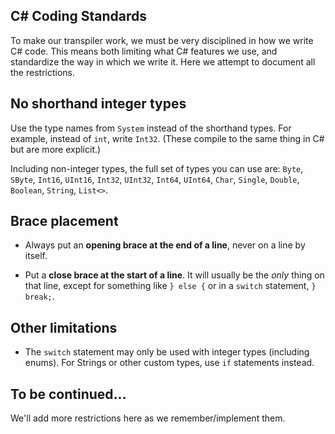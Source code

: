 ## C# Coding Standards

To make our transpiler work, we must be very disciplined in how we write C# code.  This means both limiting what C# features we use, and standardize the way in which we write it.  Here we attempt to document all the restrictions.

## No shorthand integer types

Use the type names from `System` instead of the shorthand types.  For example, instead of `int`, write `Int32`.  (These compile to the same thing in C# but are more explicit.)

Including non-integer types, the full set of types you can use are: `Byte`, `SByte`, `Int16`, `UInt16`, `Int32`, `UInt32`, `Int64`, `UInt64`, `Char`, `Single`, `Double`, `Boolean`, `String`, `List<>`.

## Brace placement

- Always put an **opening brace at the end of a line**, never on a line by itself.

- Put a **close brace at the start of a line**.  It will usually be the *only* thing on that line, except for something like `} else {` or in a `switch` statement, `} break;`.

## Other limitations

- The `switch` statement may only be used with integer types (including enums).  For Strings or other custom types, use `if` statements instead.

## To be continued...

We'll add more restrictions here as we remember/implement them.
